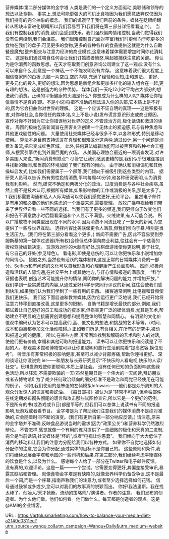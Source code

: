 营养媒体:第二部分媒体的金字塔 
 人类是我们的一个定义方面驱动,美联储和领导的想法以及食物。 
 事实上,想法可能更强大的司机比食物因为我们愿意放弃仅仅因为我们持有的完全抽象的概念。 
 我们的饥饿早于我们目前的条件。媒体在眨眼间翻转从稀缺丰富进化眼睛所以我们容易吞下(我们将在第三部分详细看看这个)。 
 当我们有控制我们的消费,我们会感到快乐。我们强烈偏向情绪控制,当我们觉得我们没有任何控制,我们会沮丧。 
 我们很难控制自己面对丰富(我们时更倾向于吃更多的食物在我们的盘子,可见更多的食物,更多的各种各样的食品提供这就是为什么自助餐是魔鬼)整齐相交与注意力经济的商业模式,这意味着媒体需要增加时间你花消耗它。 
 这是我们通过喂食任何会让我们订婚或者愤怒,唤起被捕获注意的关键。 
 你认为是你消费的函数思想。在天才窃取我们创意咨询公司建立了这一观点:没有什么可以来自什么,创意是一个神话,一个不能发明没有库存。 
 这意味着我们很大程度上相信骆家辉的白板,头脑一片空白,空的内容,充满了经验和认知,由和想法。 
 更好、更多元化的投入,更好的想法,因为思想是新组合和更加多样化的输入组合在一起,更有趣的想法。这是创造力的杂种优势。 
 媒体我们一天吃12小时平均占大部分的想法我们消费。正确的平衡健康的头脑是什么? 
 你想成为什么样的人呢? 
 媒体让你相信事情不是真的(即。不是小说)将把不准确的想法进入你的头部,它本质上是不好的,因为它会扭曲你对世界的理解。 
 这是一个应该不证自明的真理——这是积极有害,对你和社会,当你信任的媒体(名义上不是小说)发布谎言意识形态或商业原因。 
 宣传对你不好因为它让你错误地对世界的定义,不管政治方向,极化话语和激进的读者。 
 周围的极端包装新闻旨在黑客关注创建一个无休止的紧迫感,已与各种焦虑和其他更戏剧性的问题。 
 大量使用社交媒体已经与很多不幸,以各种形式,特别是移动使用。 
 算法本身目前支持谎言在真理和很难区分这两种,通过设计,另一个问题是消费准备流,把它变成红色区域。 
 此外,任何算法编辑功能可以被黑客和各种社会工程师,从搜索引擎优化到外国巨魔的农场。 
 从美国心理协会最近的一项调查发现,对许多美国人来说,“新闻消费有缺点”: 
 尽管它让我们感到更糟的是,我们似乎很难连接到寻找新的新闻,和当前的环境加剧了我们现有的倾向。 
 由于确认和消极偏见和其他操纵启发式,比如我们需要属于一个部落,我们倾向于被吸引到这些类型的内容。 
 据研究人员可以告诉,所有男性色情消费,平均每周40分钟,和各种研究表明,认为消费 
 我有利影响。 
 然而,研究不确定和两极分化的政治。过度消费是与各种社会疾病,虽然上瘾不是技术认可,根据所有媒体,如果影响你的工作或消极的关系,那是太多了。1 
 我们都需要沟通和私人人际沟通可以使我们感觉更好,无论平台。 
 虽然电子邮件是有用的和必要的他们也焦虑的一个重要来源,需要管理。 
 放牧广播电视给我们带来了世界但它看一些不同的选择。当我们有了更多的频道,我们更倾向于改变他们和报告不满意数小时后翻看渠道和个人显示不满意。火绒效果,有人可能会说。 
 所以广播放牧不同类型出现在不同的水平,因为消费不同流比吃了一整天的新闻,为您提供了一些与世界互动。 
 选择内容比美联储更令人满意,但我们倾向于暴,特别是当生活压力。(我们将在第三部分看看这个更多。) 
 新闻不需要广告,因此不容易受到乔姆斯基的第一媒体过滤器(所有权)会降低总体偏向商业利益,往往会有一个慈善的授权驾驶编辑决定。 
 玩游戏对你的大脑有好处,玩棋盘游戏使你更聪明,善于社交,有它自己的好处(参见绿色)。 
 看电影,即使是悲伤的,可以让你更快乐和小说增加你的同情心。 
 接触之外,当然也有活跃的媒体制作,这是正常的日常媒体消费的一部分。Selfies和有问题的文化可以自我形象和心理健康产生负面影响。 
 然而,积极创造和活跃的人际沟通,在社交平台上或其他地方,与好心情和报道的满意度。 
 “科学证据也表明,创造艺术可能提升你的情绪,阐明你的解决问题的能力,并增加开放。” 
 我们学到一些实质性的内容,从通过爱好科学研究同行评议的新闻,往往会使我们感到快乐,如果我们认为我们学到了一些有用的东西。 
 播客通常阐明,比电视和音频使我们更快乐。 
 我们这下面启迪和教育媒体,因为它运行更广泛地说,我们已经开始将注意力转移到直接改善,这是更多的限制。 
 自助书籍是增长最快的部分,例如,我们都试着让自己更好的员工和成功的资本家,但损害更广泛的媒体消费,尤其是艺术,帮助建立不明显的连接需要创建思想和提高整体的智慧和同情心。 
 有明显的文化价值观中编码认为艺术可以提高我们,高、低文化的想法,和挑战的艺术等等。(时间、成本和距离都参加文化活动障碍。) 
 正如我们所见,有负相关,在所有的研究中,被动和报道之间的健康。 
 所以,在某些方面,非常困难找到和解码的艺术和别人的对话,使他们更有价值,幸福和其他可取的报道能力。 
 读书可以让你更快乐和阅读是了不起的人。参观美术馆和博物馆可以让你更聪明和旅行生活剧院看“提高宽容,换位思考”。 
 听音乐有非常积极的影响健康,甚至可以减少背部疼痛,帮助你睡得更好。 
 深的谈话让你没说完 
 ier——和朋友与长寿研究显示“不快乐的人看电视,快乐的人读/社交”。玩棋盘游戏使你更聪明,本质上是社会。 
 没有任何已知的负面影响这些绿色活动,所以狂欢,不需要欺骗的一天(虽然星期日是一个伟大的一天阅读,拜访朋友或者去博物馆!) 
 为了减少任何政治倾向的细分标准不是政治和两党已经使用在可能的例子。 
 例如,我们使用的是笨蛋的左倾模拟Infowars——他们都是众所周知的大观众分发惊人的谎言和卖蛇油。 
 《每日邮报》被认为是“非常不可靠”,但单独邮件在线定期发布彻头彻尾的谎言和攻击那些试图检查它,所以它是一个更好的范例。 
 不是所有的书(或游戏或节目)都是平等的,但我们可以总体上说读书有不同的报道影响,玩游戏或者看节目。 
 金字塔是为了帮助我们注意我们的媒体消费不是绝对准确的,它会随着时间不断的演变。(我们有更新自第一部分响应反馈。) 
 请注意,原来的金字塔并不准确,反映食品游说当时的需求(因为“政策公关”)和营养科学仍然激烈辩论。 
 不管怎样,感觉就像一个有用的练习提供了一些细微的极化和天真的二进制,完全是当前话语,社交媒体是“坏的”,或者“电视让你愚蠢”。 
 我们倾向于大大低估了消费的移动和让我们的注意力分配给我们以各种方式。 
 如果你不自觉地选择如何分配你的注意,它会为你分配,通过实体的目标不是你自己的。 
 这些原则和条件,我们将继续发展金字塔和地图的一些司机和后果,在第三部分,我们继续考虑平衡媒体的饮食是什么,以及为什么。 
 感谢每个人给了一部分在Twitter和电子邮件反馈。 
 没有真的,欢迎评论。这是一篇——一个尝试。它需要变得更好,其偏差接受审讯,暴露其缺陷和管理。 
 就像食物金字塔是有缺陷的,就像营养科学仍备受争议,这不是最后一个词,而是一个序幕,指南声称我们的注意力,或者至少选择选择如何花钱。 
 信号通过鼓掌或多或少,您可以对我们的故事真的脱颖而出。 
 你好!我法里斯。我在找太棒了。创始人/天才抢断。流动的策略师/ /演讲者。作者的注意。 
 我们发布的创造者。为什么他们做。他们如何看。他们做什么。每天都是创造者的观点。这是@AMI的企业博客。 
  
   
  URL : https://artplusmarketing.com/how-to-balance-your-media-diet-a2140c0311ec?utm_source=wanqu.co&utm_campaign=Wanqu+Daily&utm_medium=website